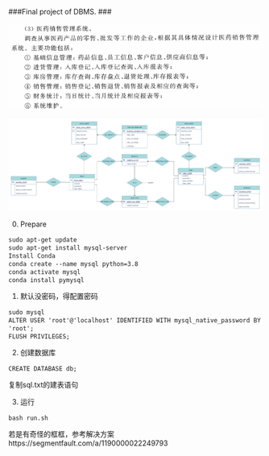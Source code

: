 ###Final project of DBMS. ###

![1](image/requirements.png)

![2](image/er.png)

0. Prepare

```
sudo apt-get update
sudo apt-get install mysql-server
Install Conda
conda create --name mysql python=3.8
conda activate mysql
conda install pymysql
```

1. 默认没密码，得配置密码

```
sudo mysql
ALTER USER 'root'@'localhost' IDENTIFIED WITH mysql_native_password BY 'root';
FLUSH PRIVILEGES;
```

2. 创建数据库

```
CREATE DATABASE db;
```
复制sql.txt的建表语句

3. 运行

```
bash run.sh
```
若是有奇怪的框框，参考解决方案https://segmentfault.com/a/1190000022249793